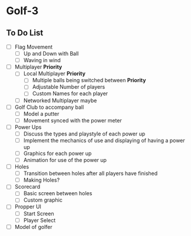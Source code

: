 # Golf-3

## To Do List
- [ ] Flag Movement
  - [ ] Up and Down with Ball
  - [ ] Waving in wind
- [ ] Multiplayer **Priority**
  - [ ] Local Multiplayer **Priority**
    - [ ] Multiple balls being switched between **Priority**
    - [ ] Adjustable Number of players
    - [ ] Custom Names for each player
  - [ ] Networked Multiplayer maybe
- [ ] Golf Club to accompany ball
  - [ ] Model a putter
  - [ ] Movement synced with the power meter
- [ ] Power Ups
  - [ ] Discuss the types and playstyle of each power up
  - [ ] Implement the mechanics of use and displaying of having a power up
  - [ ] Graphics for each power up
  - [ ] Animation for use of the power up
- [ ] Holes
  - [ ] Transition between holes after all players have finished
  - [ ] Making Holes?
- [ ] Scorecard
  - [ ] Basic screen between holes
  - [ ] Custom graphic
- [ ] Propper UI
  - [ ] Start Screen
  - [ ] Player Select
- [ ] Model of golfer
